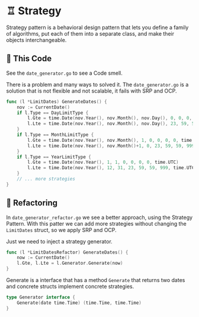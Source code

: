 # ♖ Strategy

Strategy pattern is a behavioral design pattern that lets you define a family of algorithms, put each of them into a separate class, and make their objects interchangeable.

## 💠 This Code

See the `date_generator.go` to see a Code smell.

There is a problem and many ways to solved it. The `date_generator.go` is a solution that is not flexible and not scalable, it fails with SRP and OCP.
```go
func (l *LimitDates) GenerateDates() {
    nov := CurrentDate()
    if l.Type == DayLimitType {
        l.Gte = time.Date(nov.Year(), nov.Month(), nov.Day(), 0, 0, 0, 0, time.UTC)
        l.Lte = time.Date(nov.Year(), nov.Month(), nov.Day(), 23, 59, 59, 999, time.UTC)
    }
    if l.Type == MonthLimitType {
        l.Gte = time.Date(nov.Year(), nov.Month(), 1, 0, 0, 0, 0, time.UTC)
        l.Lte = time.Date(nov.Year(), nov.Month()+1, 0, 23, 59, 59, 999, time.UTC)
    }
    if l.Type == YearLimitType {
        l.Gte = time.Date(nov.Year(), 1, 1, 0, 0, 0, 0, time.UTC)
        l.Lte = time.Date(nov.Year(), 12, 31, 23, 59, 59, 999, time.UTC)
    }
    // ... more strategies
}
```


## 🎯 Refactoring

In `date_generator_refactor.go` we see a better approach, using the Strategy Pattern.
With this patter we can add more strategies without changing the `LimitDates` struct, so we apply SRP and OCP.

Just we need to inject a strategy generator.

```go
func (l *LimitDatesRefactor) GenerateDates() {
    now := CurrentDate()
    l.Gte, l.Lte = l.Generator.Generate(now)
}
```

Generate is a interface that has a method `Generate` that returns two dates and concrete structs implement concrete strategies.

```go
type Generator interface {
    Generate(date time.Time) (time.Time, time.Time)
}
```